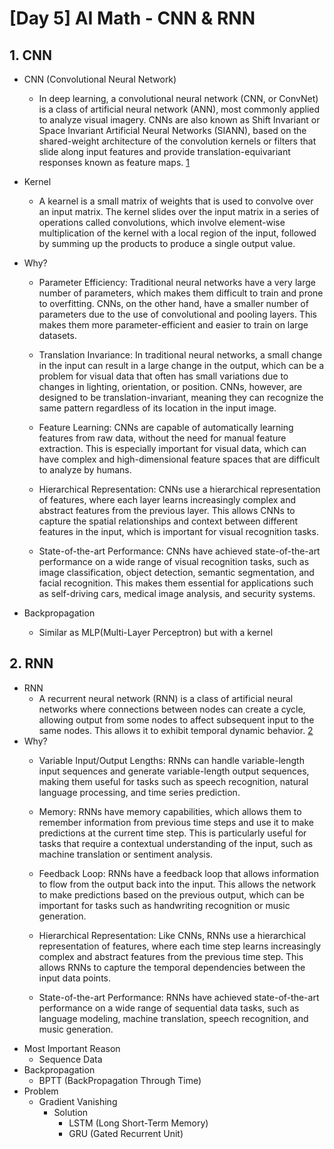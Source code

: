 # [Day 5] AI Math - CNN & RNN

## 1. CNN
* CNN (Convolutional Neural Network)
  * In deep learning, a convolutional neural network (CNN, or ConvNet) is a class of artificial neural network (ANN), most commonly applied to analyze visual imagery. CNNs are also known as Shift Invariant or Space Invariant Artificial Neural Networks (SIANN), based on the shared-weight architecture of the convolution kernels or filters that slide along input features and provide translation-equivariant responses known as feature maps. [1]
* Kernel
  * A kearnel is a small matrix of weights that is used to convolve over an input matrix. The kernel slides over the input matrix in a series of operations called convolutions, which involve element-wise multiplication of the kernel with a local region of the input, followed by summing up the products to produce a single output value.
* Why?
  * Parameter Efficiency: Traditional neural networks have a very large number of parameters, which makes them difficult to train and prone to overfitting. CNNs, on the other hand, have a smaller number of parameters due to the use of convolutional and pooling layers. This makes them more parameter-efficient and easier to train on large datasets.

  * Translation Invariance: In traditional neural networks, a small change in the input can result in a large change in the output, which can be a problem for visual data that often has small variations due to changes in lighting, orientation, or position. CNNs, however, are designed to be translation-invariant, meaning they can recognize the same pattern regardless of its location in the input image.

  * Feature Learning: CNNs are capable of automatically learning features from raw data, without the need for manual feature extraction. This is especially important for visual data, which can have complex and high-dimensional feature spaces that are difficult to analyze by humans.

  * Hierarchical Representation: CNNs use a hierarchical representation of features, where each layer learns increasingly complex and abstract features from the previous layer. This allows CNNs to capture the spatial relationships and context between different features in the input, which is important for visual recognition tasks.

  * State-of-the-art Performance: CNNs have achieved state-of-the-art performance on a wide range of visual recognition tasks, such as image classification, object detection, semantic segmentation, and facial recognition. This makes them essential for applications such as self-driving cars, medical image analysis, and security systems.

* Backpropagation
  * Similar as MLP(Multi-Layer Perceptron) but with a kernel

## 2. RNN
* RNN
  * A recurrent neural network (RNN) is a class of artificial neural networks where connections between nodes can create a cycle, allowing output from some nodes to affect subsequent input to the same nodes. This allows it to exhibit temporal dynamic behavior. [2]
* Why?
  * Variable Input/Output Lengths: RNNs can handle variable-length input sequences and generate variable-length output sequences, making them useful for tasks such as speech recognition, natural language processing, and time series prediction.

  * Memory: RNNs have memory capabilities, which allows them to remember information from previous time steps and use it to make predictions at the current time step. This is particularly useful for tasks that require a contextual understanding of the input, such as machine translation or sentiment analysis.

  * Feedback Loop: RNNs have a feedback loop that allows information to flow from the output back into the input. This allows the network to make predictions based on the previous output, which can be important for tasks such as handwriting recognition or music generation.

  * Hierarchical Representation: Like CNNs, RNNs use a hierarchical representation of features, where each time step learns increasingly complex and abstract features from the previous time step. This allows RNNs to capture the temporal dependencies between the input data points.

  * State-of-the-art Performance: RNNs have achieved state-of-the-art performance on a wide range of sequential data tasks, such as language modeling, machine translation, speech recognition, and music generation.
* Most Important Reason
  * Sequence Data
* Backpropagation
  * BPTT (BackPropagation Through Time)
* Problem
  * Gradient Vanishing
    * Solution
      * LSTM (Long Short-Term Memory)
      * GRU (Gated Recurrent Unit)

<!-- Reference -->
[1]: https://en.wikipedia.org/wiki/Convolutional_neural_network

[2]: https://en.wikipedia.org/wiki/Recurrent_neural_network